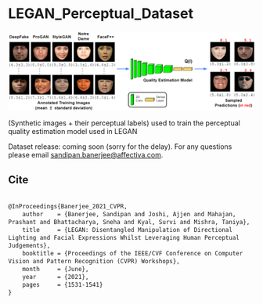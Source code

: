 # LEGAN_Perceptual_Dataset

![alt text](https://github.com/Affectiva/LEGAN_Perceptual_Dataset/blob/main/Quality_Framework_5.png)

(Synthetic images + their perceptual labels) used to train the perceptual quality estimation model used in LEGAN

Dataset release: coming soon (sorry for the delay). For any questions please email sandipan.banerjee@affectiva.com. 


## Cite

```

@InProceedings{Banerjee_2021_CVPR,
    author    = {Banerjee, Sandipan and Joshi, Ajjen and Mahajan, Prashant and Bhattacharya, Sneha and Kyal, Survi and Mishra, Taniya},
    title     = {LEGAN: Disentangled Manipulation of Directional Lighting and Facial Expressions Whilst Leveraging Human Perceptual Judgements},
    booktitle = {Proceedings of the IEEE/CVF Conference on Computer Vision and Pattern Recognition (CVPR) Workshops},
    month     = {June},
    year      = {2021},
    pages     = {1531-1541}
}

```
